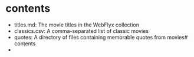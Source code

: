 # contents

- titles.md: The movie titles in the WebFlyx collection
- classics.csv: A comma-separated list of classic movies
- quotes: A directory of files containing memorable quotes from movies# contents
-
